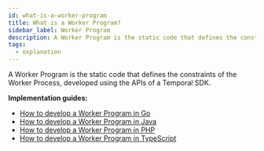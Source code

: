 ```yaml
---
id: what-is-a-worker-program
title: What is a Worker Program?
sidebar_label: Worker Program
description: A Worker Program is the static code that defines the constraints of the Worker Process, developed using the APIs of a Temporal SDK.
tags:
  - explanation
---
```


A Worker Program is the static code that defines the constraints of the Worker Process, developed using the APIs of a Temporal SDK.

**Implementation guides:**

- [How to develop a Worker Program in Go](/docs/go/how-to-develop-a-worker-program-in-go)
- [How to develop a Worker Program in Java](/docs/java/how-to-develop-a-worker-program-in-java)
- [How to develop a Worker Program in PHP](/docs/php/how-to-develop-a-worker-program-in-php)
- [How to develop a Worker Program in TypeScript](/docs/typescript/how-to-develop-a-worker-program-in-typescript)
